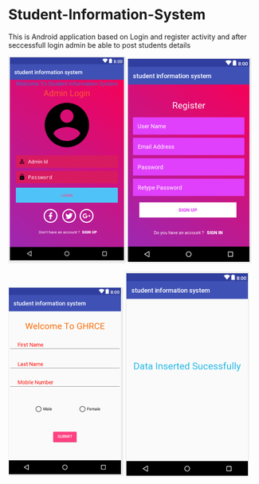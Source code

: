 # Student-Information-System
This is Android application based on Login and register activity and after seccessfull login admin be able to post students details

<p float="left">
  <img src="https://github.com/Niraj-Ranjan/Android-Login-Example/blob/master/Screenshot/Captusre.PNG" syle="width="100%" />
  <img src="https://github.com/Niraj-Ranjan/Android-Login-Example/blob/master/Screenshot/Capture.PNG" style="width="100%" /> 
</p>
<p float="left">
  <img src="https://github.com/Niraj-Ranjan/Student-Information-System/blob/master/Screenshot/dataenter.PNG" syle="width="100%" />
  <img src="https://github.com/Niraj-Ranjan/Student-Information-System/blob/master/Screenshot/4.PNG" style="width="100%" /> 
</p>

